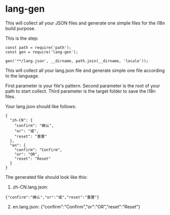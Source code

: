 # lang-gen
This will collect all your JSON files and generate one simple files for the i18n build purpose.

This is the step:
```
const path = require('path');
const gen = require('lang-gen');

gen('**/lang.json', __dirname, path.join(__dirname, 'locale'));
```

This will collect all your lang.json file and generate simple one file according to the language.

First parameter is your file's pattern.
Second parameter is the root of your path to start collect.
Third parameter is the target folder to save the i18n files.

Your lang.json should like follows:
```
{
  "zh-CN": {
    "confirm": "确认",
    "or": "或",
    "reset": "重置"
  },
  "en": {
    "confirm": "Confirm",
    "or": "OR",
    "reset": "Reset"
  }
}
```

The generated file should look like this:
1. zh-CN.lang.json:
```
{"confirm":"确认","or":"或","reset":"重置"}
```
2. en.lang.json:
{"confirm":"Confirm","or":"OR","reset":"Reset"}
